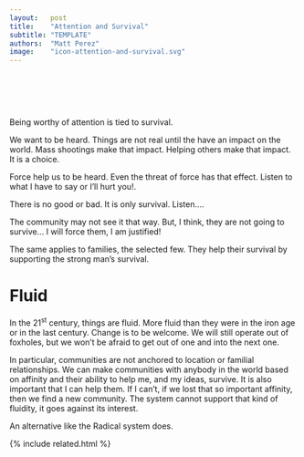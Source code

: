 ```yaml
---
layout:   post
title:    "Attention and Survival"
subtitle: "TEMPLATE"
authors:  "Matt Perez"
image:    "icon-attention-and-survival.svg"
---
```


<div style="display:none;">
 <p>Being worthy of attention supports our survival.</p>
</div>

<h1>&nbsp;</h1>
 <p>Being worthy of attention is tied to survival.</p>
 <p>We want to be heard. Things are not real until the have an impact on the world. Mass shootings make that impact. Helping others make that impact. It is a choice.</p>
 <p>Force help us to be heard. Even the threat of force has that effect. <span class="_quotespan">Listen to what I have to say or I&rsquo;ll hurt you!</span>.</p>
 <p>There is no good or bad. It is only survival. <span class="_quotespan">Listen&hellip;</span>.</p>
 <p>The community may not see it that way. But, I think, they are not going to survive&hellip; I will force them, I am justified!</p>
 <p>The same applies to families, the selected few. They help their survival by supporting the strong man&rsquo;s survival.</p>

<h1>Fluid</h1>
 <p>In the 21<sup>st</sup> century, things are fluid. More fluid than they were in the iron age or in the last century. Change is to be welcome. We will still operate out of foxholes, but we won&rsquo;t be afraid to get out of one and into the next one.</p>
 <p>In particular, communities are not anchored to location or familial relationships. We can make communities with anybody in the world based on affinity and their ability to help me, and my ideas, survive. It is also important that I can help them. If I can&rsquo;t, if we lost that so important affinity, then we find a new community. The  system cannot support that kind of fluidity, it goes against its interest.</p>
 <p>An alternative like the <span class="_paradigm">Radical</span> system does.</p>

{% include related.html %}